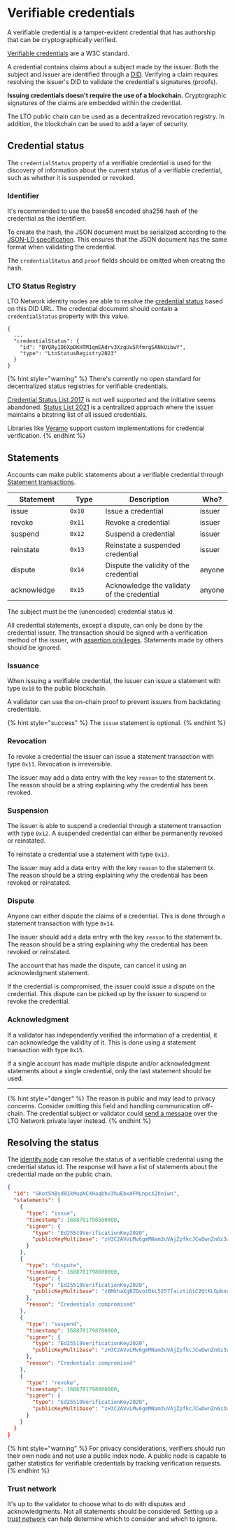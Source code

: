 # Verifiable credentials

A verifiable credential is a tamper-evident credential that has authorship that can be cryptographically verified.

[Verifiable credentials](https://www.w3.org/TR/vc-data-model/) are a W3C standard.

A credential contains claims about a subject made by the issuer. Both the subject and issuer are identified through a [DID](decentralized-identifiers.md). Verifying a claim requires resolving the issuer's DID to validate the credential's signatures (proofs).

**Issuing credentials doesn't require the use of a blockchain.** Cryptographic signatures of the claims are embedded within the credential.

The LTO public chain can be used as a decentralized revocation registry. In addition, the blockchain can be used to add a layer of security.

## Credential status

The `credentialStatus` property of a verifiable credential is used for the discovery of information about the current status of a verifiable credential, such as whether it is suspended or revoked.

### Identifier

It's recommended to use the base58 encoded sha256 hash of the credential as the identifierr.

To create the hash, the JSON document must be serialized according to the [JSON-LD specification](https://www.w3.org/TR/json-ld/). This ensures that the JSON document has the same format when validating the credential.

The `credentialStatus` and `proof` fields should be omitted when creating the hash.

### LTO Status Registry

LTO Network identity nodes are able to resolve the [credential status](https://www.w3.org/TR/vc-data-model/#status) based on this DID URL. The credential document should contain a `credentialStatus` property with this value.

```
{
  ...
  "credentialStatus": {
    "id": "BYQRy1DbXpDKHTM1qmEAdrv3XzgUu5RfmrgSANkUibwY",
    "type": "LtoStatusRegistry2023"
  }
}
```

{% hint style="warning" %}
There's currently no open standard for decentralized status registries for verifiable credentials.

[Credential Status List 2017](https://w3c-ccg.github.io/vc-csl2017/) is not well supported and the initiative seems abandoned. [Status List 2021](https://www.w3.org/TR/vc-status-list/) is a centralized approach where the issuer maintains a bitstring list of all issued credentials.

Libraries like [Veramo](https://veramo.io/) support custom implementations for credential verification.
{% endhint %}

## Statements

Accounts can make public statements about a verifiable credential through [Statement transactions](broken-reference).

<table><thead><tr><th width="149.33333333333331">Statement</th><th width="108">Type</th><th width="361">Description</th><th>Who?</th></tr></thead><tbody><tr><td>issue</td><td><code>0x10</code></td><td>Issue a credential</td><td>issuer</td></tr><tr><td>revoke</td><td><code>0x11</code></td><td>Revoke a credential</td><td>issuer</td></tr><tr><td>suspend</td><td><code>0x12</code></td><td>Suspend a credential</td><td>issuer</td></tr><tr><td>reinstate</td><td><code>0x13</code></td><td>Reinstate a suspended credential</td><td>issuer</td></tr><tr><td>dispute</td><td><code>0x14</code></td><td>Dispute the validity of the credential</td><td>anyone</td></tr><tr><td>acknowledge</td><td><code>0x15</code></td><td>Acknowledge the validaty of the credential</td><td>anyone</td></tr></tbody></table>

The subject must be the (unencoded) credential status id.

All credential statements, except a dispute, can only be done by the credential issuer. The transaction should be signed with a verification method of the issuer, with [assertion privileges](https://www.w3.org/TR/did-core/#assertion). Statements made by others should be ignored.

### Issuance

When issuing a verifiable credential, the issuer can issue a statement with type `0x10` to the public blockchain.

A validator can use the on-chain proof to prevent issuers from backdating credentials.

{% hint style="success" %}
The `issue` statement is optional.
{% endhint %}

### Revocation

To revoke a credential the issuer can issue a statement transaction with type `0x11`. Revocation is irreversible.

The issuer may add a data entry with the key `reason` to the statement tx. The reason should be a string explaining why the credential has been revoked.

### Suspension

The issuer is able to suspend a credential through a statement transaction with type `0x12`. A suspended credential can either be permanently revoked or reinstated.

To reinstate a credential use a statement with type `0x13`.

The issuer may add a data entry with the key `reason` to the statement tx. The reason should be a string explaining why the credential has been revoked or reinstated.

### Dispute

Anyone can either dispute the claims of a credential. This is done through a statement transaction with type `0x14`.

The issuer should add a data entry with the key `reason` to the statement tx. The reason should be a string explaining why the credential has been revoked or reinstated.

The account that has made the dispute, can cancel it using an acknowledgment statement.

If the credential is compromised, the issuer could issue a dispute on the credential. This dispute can be picked up by the issuer to suspend or revoke the credential.

### Acknowledgment

If a validator has independently verified the information of a credential, it can acknowledge the validity of it. This is done using a statement transaction with type `0x15`.

If a single account has made multiple dispute and/or acknowledgment statements about a single credential, only the last statement should be used.

***

{% hint style="danger" %}
The reason is public and may lead to privacy concerns. Consider omitting this field and handling communication off-chain. The credential subject or validator could [send a message](../private/messaging/) over the LTO Network private layer instead.
{% endhint %}

## Resolving the status

The [identity node](../../node/identity-node/) can resolve the status of a verifiable credential using the credential status id. The response will have a list of statements about the credential made on the public chain.

```json
{
  "id": "GKot5hBsd81kMupNCXHaqbhv3huEbxAFMLnpcX2hniwn",
  "statements": [
    {
      "type": "issue",
      "timestamp": 1688781798500000,
      "signer": {
        "type": "Ed25519VerificationKey2020",
        "publicKeyMultibase": "zH3C2AVvLMv6gmMNam3uVAjZpfkcJCwDwnZn6z3wXmqPV"
      }
    },
    {
      "type": "dispute",
      "timestamp": 1688781798600000,
      "signer": {
        "type": "Ed25519VerificationKey2020",
        "publicKeyMultibase": "z6MkhaXgBZDvotDkL5257faiztiGiC2QtKLGpbnnEGta2doK"
      },
      "reason": "Credentials compromised"
    },
    {
      "type": "suspend",
      "timestamp": 1688781798700000,
      "signer": {
        "type": "Ed25519VerificationKey2020",
        "publicKeyMultibase": "zH3C2AVvLMv6gmMNam3uVAjZpfkcJCwDwnZn6z3wXmqPV"
      },
      "reason": "Credentials compromised"
    },
    {
      "type": "revoke",
      "timestamp": 1688781798800000,
      "signer": {
        "type": "Ed25519VerificationKey2020",
        "publicKeyMultibase": "zH3C2AVvLMv6gmMNam3uVAjZpfkcJCwDwnZn6z3wXmqPV"
      }
    }    
  }
}
```

{% hint style="warning" %}
For privacy considerations, verifiers should run their own node and not use a public index node. A public node is capable to gather statistics for verifiable credentials by tracking verification requests.
{% endhint %}

### Trust network

It's up to the validator to choose what to do with disputes and acknowledgments. Not all statements should be considered. Setting up a [trust network](trust-network.md) can help determine which to consider and which to ignore.
